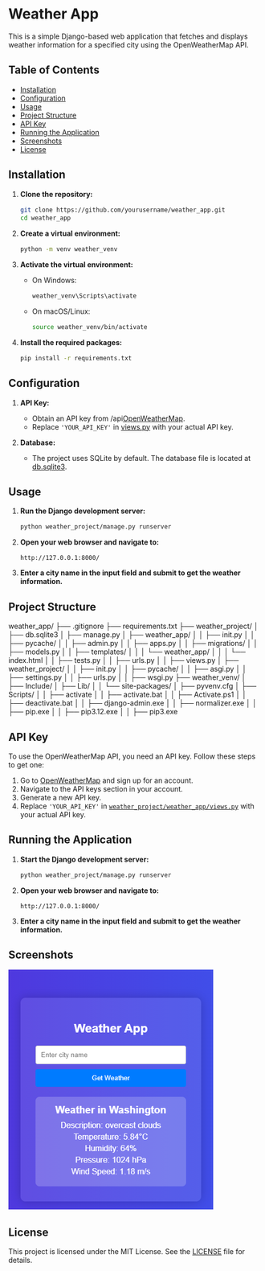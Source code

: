 # Weather App

This is a simple Django-based web application that fetches and displays weather information for a specified city using the OpenWeatherMap API.

## Table of Contents

- [Installation](#installation)
- [Configuration](#configuration)
- [Usage](#usage)
- [Project Structure](#project-structure)
- [API Key](#api-key)
- [Running the Application](#running-the-application)
- [Screenshots](#screenshots)
- [License](#license)

## Installation

1. **Clone the repository:**

    ```sh
    git clone https://github.com/yourusername/weather_app.git
    cd weather_app
    ```

2. **Create a virtual environment:**

    ```sh
    python -m venv weather_venv
    ```

3. **Activate the virtual environment:**

    - On Windows:
        ```sh
        weather_venv\Scripts\activate
        ```
    - On macOS/Linux:
        ```sh
        source weather_venv/bin/activate
        ```

4. **Install the required packages:**

    ```sh
    pip install -r requirements.txt
    ```

## Configuration

1. **API Key:**
    - Obtain an API key from /api[OpenWeatherMap](https://openweathermap.org).
    - Replace `'YOUR_API_KEY'` in [views.py](http://_vscodecontentref_/#%7B%22uri%22%3A%7B%22%24mid%22%3A1%2C%22fsPath%22%3A%22c%3A%5C%5CUsers%5C%5Cdanie%5C%5CDesktop%5C%5CWeather%20App%5C%5Cweather_project%5C%5Cweather_app%5C%5Cviews.py%22%2C%22_sep%22%3A1%2C%22path%22%3A%22%2Fc%3A%2FUsers%2Fdanie%2FDesktop%2FWeather%20App%2Fweather_project%2Fweather_app%2Fviews.py%22%2C%22scheme%22%3A%22file%22%7D%7D) with your actual API key.

2. **Database:**
    - The project uses SQLite by default. The database file is located at [db.sqlite3](http://_vscodecontentref_/#%7B%22uri%22%3A%7B%22%24mid%22%3A1%2C%22fsPath%22%3A%22c%3A%5C%5CUsers%5C%5Cdanie%5C%5CDesktop%5C%5CWeather%20App%5C%5Cweather_project%5C%5Cdb.sqlite3%22%2C%22_sep%22%3A1%2C%22path%22%3A%22%2Fc%3A%2FUsers%2Fdanie%2FDesktop%2FWeather%20App%2Fweather_project%2Fdb.sqlite3%22%2C%22scheme%22%3A%22file%22%7D%7D).

## Usage

1. **Run the Django development server:**

    ```sh
    python weather_project/manage.py runserver
    ```

2. **Open your web browser and navigate to:**

    ```
    http://127.0.0.1:8000/
    ```

3. **Enter a city name in the input field and submit to get the weather information.**

## Project Structure

weather_app/ ├── .gitignore ├── requirements.txt ├── weather_project/ │ ├── db.sqlite3 │ ├── manage.py │ ├── weather_app/ │ │ ├── init.py │ │ ├── pycache/ │ │ ├── admin.py │ │ ├── apps.py │ │ ├── migrations/ │ │ ├── models.py │ │ ├── templates/ │ │ │ └── weather_app/ │ │ │ └── index.html │ │ ├── tests.py │ │ ├── urls.py │ │ ├── views.py │ ├── weather_project/ │ │ ├── init.py │ │ ├── pycache/ │ │ ├── asgi.py │ │ ├── settings.py │ │ ├── urls.py │ │ ├── wsgi.py ├── weather_venv/ │ ├── Include/ │ ├── Lib/ │ │ └── site-packages/ │ ├── pyvenv.cfg │ ├── Scripts/ │ │ ├── activate │ │ ├── activate.bat │ │ ├── Activate.ps1 │ │ ├── deactivate.bat │ │ ├── django-admin.exe │ │ ├── normalizer.exe │ │ ├── pip.exe │ │ ├── pip3.12.exe │ │ ├── pip3.exe


## API Key

To use the OpenWeatherMap API, you need an API key. Follow these steps to get one:

1. Go to [OpenWeatherMap](https://openweathermap.org/api) and sign up for an account.
2. Navigate to the API keys section in your account.
3. Generate a new API key.
4. Replace `'YOUR_API_KEY'` in [`weather_project/weather_app/views.py`](weather_project/weather_app/views.py) with your actual API key.

## Running the Application

1. **Start the Django development server:**

    ```sh
    python weather_project/manage.py runserver
    ```

2. **Open your web browser and navigate to:**

    ```
    http://127.0.0.1:8000/
    ```

3. **Enter a city name in the input field and submit to get the weather information.**

## Screenshots

![Weather App Screenshot](screenshot.png)

## License

This project is licensed under the MIT License. See the [LICENSE](LICENSE) file for details.
